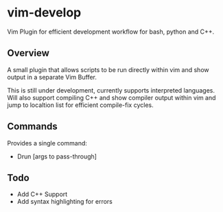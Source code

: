 # vim-develop
Vim Plugin for efficient development workflow for bash, python and C++.

## Overview
A small plugin that allows scripts to be run directly within vim and show output in a separate Vim Buffer.

This is still under development, currently supports interpreted languages. Will also support compiling C++ and show compiler output within vim and jump to localtion list for efficient compile-fix cycles. 

## Commands
Provides a single command:
  - Drun [args to pass-through]

## Todo
  - Add C++ Support
  - Add syntax highlighting for errors

